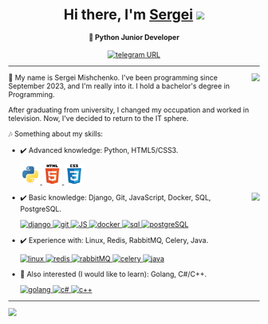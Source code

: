 <h1 align="center">Hi there, I'm <a href="https://github.com/SergeiMischenko" target="_blank">Sergei</a>
<img src="https://github.com/blackcater/blackcater/raw/main/images/Hi.gif" height="32"/></h1>
<h4 align="center">🐍 Python Junior Developer</h4>

<div align="center">
  </a>
    <a href="https://t.me/sergei_mischenko">
    <img alt="telegram URL" src="https://img.shields.io/badge/My tg-0088cc?logo=telegram&logoColor=white&style=for-the-badge">
  </a>
</div>

---
<img align="right" src="https://github-readme-stats.vercel.app/api/top-langs/?username=SergeiMischenko&theme=aura_dark&layout=compact"/>

:purple_heart: My name is Sergei Mishchenko. I've been programming since September 2023, and I'm really into it. I hold a bachelor's degree in Programming. 

After graduating from university, I changed my occupation and worked in television. Now, I've decided to return to the IT sphere.

:notes: Something about my skills:

- :heavy_check_mark: Advanced knowledge: Python, HTML5/CSS3.
  
  <a href="https://www.python.org" target="_blank" rel="noreferrer"> <img src="https://raw.githubusercontent.com/devicons/devicon/master/icons/python/python-original.svg" alt="python" width="40" height="40"/> </a>
  <a href="https://www.w3.org/html/" target="_blank" rel="noreferrer"> <img src="https://raw.githubusercontent.com/devicons/devicon/master/icons/html5/html5-original-wordmark.svg" alt="html5" width="40" height="40"/> </a>
  <a href="https://www.w3schools.com/css/" target="_blank" rel="noreferrer"> <img src="https://raw.githubusercontent.com/devicons/devicon/master/icons/css3/css3-original-wordmark.svg" alt="css3" width="40" height="40"/> </a>
  
 <a href="https://www.codewars.com/users/GreySerg" target="_blank" rel="noreferrer"> <img align="right" src="https://github.r2v.ch/codewars?user=GreySerg&theme=nightowl "/> </a>

- :heavy_check_mark: Basic knowledge: Django, Git, JavaScript, Docker, SQL, PostgreSQL.

  <a href="https://www.djangoproject.com/" target="_blank" rel="noreferrer"> <img src="https://img.icons8.com/?size=80&id=IuuVVwsdTi2v&format=png" alt="django" width="40" height="40"/> </a>
  <a href="https://git-scm.com/" target="_blank" rel="noreferrer"> <img src="https://www.vectorlogo.zone/logos/git-scm/git-scm-icon.svg" alt="git" width="40" height="40"/> </a>
  <a href="https://developer.mozilla.org/en-US/docs/Web/JavaScript" target="_blank" rel="noreferrer"> <img src="https://img.icons8.com/?size=48&id=108784&format=png" alt="JS" width="40" height="40"/> </a>
  <a href="https://www.docker.com/" target="_blank" rel="noreferrer"> <img src="https://img.icons8.com/?size=48&id=22813&format=png" alt="docker" width="40" height="40"/> </a>
  <a href="https://cdn.worldvectorlogo.com/logos/amazon-database.svg" target="_blank" rel="noreferrer"> <img src="https://cdn.worldvectorlogo.com/logos/amazon-database.svg" alt="sql" width="40" height="40"/> </a>
  <a href="https://www.postgresql.org/" target="_blank" rel="noreferrer"> <img src="https://img.icons8.com/?size=48&id=38561&format=png" alt="postgreSQL" width="40" height="40"/> </a>
  
- :heavy_check_mark: Experience with: Linux, Redis, RabbitMQ, Celery, Java.
  
  <a href="https://linux-docs.vercel.app/docs/what-is-linux" target="_blank" rel="noreferrer"> <img src="https://img.icons8.com/?size=80&id=HF4xGsjDERHf&format=png" alt="linux" width="40" height="40"/> </a>
  <a href="https://redis.io/?page" target="_blank" rel="noreferrer"> <img src="https://img.icons8.com/?size=48&id=pHS3eRpynIRQ&format=png" alt="redis" width="40" height="40"/> </a>
  <a href="https://www.rabbitmq.com/" target="_blank" rel="noreferrer"> <img src="https://www.rabbitmq.com/img/rabbitmq-logo.svg" alt="rabbitMQ" width="35" height="35"/> </a>
  <a href="https://docs.celeryq.dev/en/stable/" target="_blank" rel="noreferrer"> <img src="https://docs.celeryq.dev/en/stable/_static/celery_512.png" alt="celery" width="35" height="40"/> </a>
  <a href="https://www.java.com/" target="_blank" rel="noreferrer"> <img src="https://cdn.worldvectorlogo.com/logos/java-4.svg" alt="java" width="40" height="40"/> </a>
  
- :bookmark: Also interested (I would like to learn): Golang, C#/C++.

  <a href="https://go.dev/doc/" target="_blank" rel="noreferrer"> <img src="https://img.icons8.com/?size=48&id=44442&format=png" alt="golang" width="40" height="40"/> </a>
  <a href="https://learn.microsoft.com/ru-ru/dotnet/csharp/" target="_blank" rel="noreferrer"> <img src="https://img.icons8.com/?size=50&id=55205&format=png" alt="c#" width="40" height="40"/> </a>
  <a href="https://learn.microsoft.com/ru-ru/cpp/cpp/?view=msvc-170" target="_blank" rel="noreferrer"> <img src="https://img.icons8.com/?size=48&id=40669&format=png" alt="c++" width="40" height="40"/> </a>
  
___
<img src="http://github-profile-summary-cards.vercel.app/api/cards/profile-details?username=SergeiMischenko&theme=aura_dark"/>

